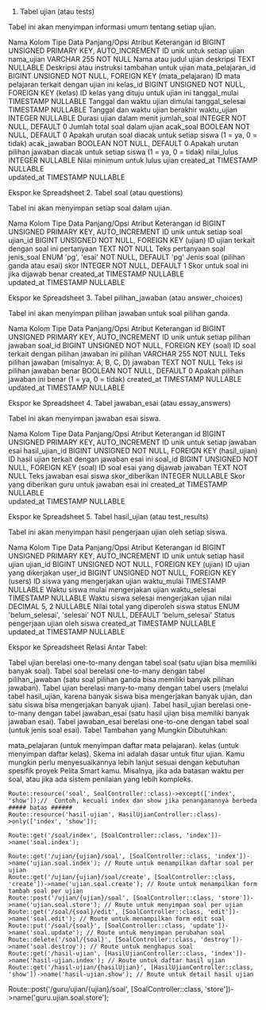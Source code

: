1. Tabel ujian (atau tests)

Tabel ini akan menyimpan informasi umum tentang setiap ujian.

Nama Kolom	Tipe Data	Panjang/Opsi	Atribut	Keterangan
id	BIGINT UNSIGNED		PRIMARY KEY, AUTO_INCREMENT	ID unik untuk setiap ujian
nama_ujian	VARCHAR	255	NOT NULL	Nama atau judul ujian
deskripsi	TEXT		NULLABLE	Deskripsi atau instruksi tambahan untuk ujian
mata_pelajaran_id	BIGINT UNSIGNED		NOT NULL, FOREIGN KEY (mata_pelajaran)	ID mata pelajaran terkait dengan ujian ini
kelas_id	BIGINT UNSIGNED		NOT NULL, FOREIGN KEY (kelas)	ID kelas yang dituju untuk ujian ini
tanggal_mulai	TIMESTAMP		NULLABLE	Tanggal dan waktu ujian dimulai
tanggal_selesai	TIMESTAMP		NULLABLE	Tanggal dan waktu ujian berakhir
waktu_ujian	INTEGER		NULLABLE	Durasi ujian dalam menit
jumlah_soal	INTEGER		NOT NULL, DEFAULT 0	Jumlah total soal dalam ujian
acak_soal	BOOLEAN		NOT NULL, DEFAULT 0	Apakah urutan soal diacak untuk setiap siswa (1 = ya, 0 = tidak)
acak_jawaban	BOOLEAN		NOT NULL, DEFAULT 0	Apakah urutan pilihan jawaban diacak untuk setiap siswa (1 = ya, 0 = tidak)
nilai_lulus	INTEGER		NULLABLE	Nilai minimum untuk lulus ujian
created_at	TIMESTAMP		NULLABLE	
updated_at	TIMESTAMP		NULLABLE	

Ekspor ke Spreadsheet
2. Tabel soal (atau questions)

Tabel ini akan menyimpan setiap soal dalam ujian.

Nama Kolom	Tipe Data	Panjang/Opsi	Atribut	Keterangan
id	BIGINT UNSIGNED		PRIMARY KEY, AUTO_INCREMENT	ID unik untuk setiap soal
ujian_id	BIGINT UNSIGNED		NOT NULL, FOREIGN KEY (ujian)	ID ujian terkait dengan soal ini
pertanyaan	TEXT		NOT NULL	Teks pertanyaan soal
jenis_soal	ENUM	'pg', 'esai'	NOT NULL, DEFAULT 'pg'	Jenis soal (pilihan ganda atau esai)
skor	INTEGER		NOT NULL, DEFAULT 1	Skor untuk soal ini jika dijawab benar
created_at	TIMESTAMP		NULLABLE	
updated_at	TIMESTAMP		NULLABLE	

Ekspor ke Spreadsheet
3. Tabel pilihan_jawaban (atau answer_choices)

Tabel ini akan menyimpan pilihan jawaban untuk soal pilihan ganda.

Nama Kolom	Tipe Data	Panjang/Opsi	Atribut	Keterangan
id	BIGINT UNSIGNED		PRIMARY KEY, AUTO_INCREMENT	ID unik untuk setiap pilihan jawaban
soal_id	BIGINT UNSIGNED		NOT NULL, FOREIGN KEY (soal)	ID soal terkait dengan pilihan jawaban ini
pilihan	VARCHAR	255	NOT NULL	Teks pilihan jawaban (misalnya: A, B, C, D)
jawaban	TEXT		NOT NULL	Teks isi pilihan jawaban
benar	BOOLEAN		NOT NULL, DEFAULT 0	Apakah pilihan jawaban ini benar (1 = ya, 0 = tidak)
created_at	TIMESTAMP		NULLABLE	
updated_at	TIMESTAMP		NULLABLE	

Ekspor ke Spreadsheet
4. Tabel jawaban_esai (atau essay_answers)

Tabel ini akan menyimpan jawaban esai siswa.

Nama Kolom	Tipe Data	Panjang/Opsi	Atribut	Keterangan
id	BIGINT UNSIGNED		PRIMARY KEY, AUTO_INCREMENT	ID unik untuk setiap jawaban esai
hasil_ujian_id	BIGINT UNSIGNED		NOT NULL, FOREIGN KEY (hasil_ujian)	ID hasil ujian terkait dengan jawaban esai ini
soal_id	BIGINT UNSIGNED		NOT NULL, FOREIGN KEY (soal)	ID soal esai yang dijawab
jawaban	TEXT		NOT NULL	Teks jawaban esai siswa
skor_diberikan	INTEGER		NULLABLE	Skor yang diberikan guru untuk jawaban esai ini
created_at	TIMESTAMP		NULLABLE	
updated_at	TIMESTAMP		NULLABLE	

Ekspor ke Spreadsheet
5. Tabel hasil_ujian (atau test_results)

Tabel ini akan menyimpan hasil pengerjaan ujian oleh setiap siswa.

Nama Kolom	Tipe Data	Panjang/Opsi	Atribut	Keterangan
id	BIGINT UNSIGNED		PRIMARY KEY, AUTO_INCREMENT	ID unik untuk setiap hasil ujian
ujian_id	BIGINT UNSIGNED		NOT NULL, FOREIGN KEY (ujian)	ID ujian yang dikerjakan
user_id	BIGINT UNSIGNED		NOT NULL, FOREIGN KEY (users)	ID siswa yang mengerjakan ujian
waktu_mulai	TIMESTAMP		NULLABLE	Waktu siswa mulai mengerjakan ujian
waktu_selesai	TIMESTAMP		NULLABLE	Waktu siswa selesai mengerjakan ujian
nilai	DECIMAL	5, 2	NULLABLE	Nilai total yang diperoleh siswa
status	ENUM	'belum_selesai', 'selesai'	NOT NULL, DEFAULT 'belum_selesai'	Status pengerjaan ujian oleh siswa
created_at	TIMESTAMP		NULLABLE	
updated_at	TIMESTAMP		NULLABLE	

Ekspor ke Spreadsheet
Relasi Antar Tabel:

Tabel ujian berelasi one-to-many dengan tabel soal (satu ujian bisa memiliki banyak soal).
Tabel soal berelasi one-to-many dengan tabel pilihan_jawaban (satu soal pilihan ganda bisa memiliki banyak pilihan jawaban).
Tabel ujian berelasi many-to-many dengan tabel users (melalui tabel hasil_ujian, karena banyak siswa bisa mengerjakan banyak ujian, dan satu siswa bisa mengerjakan banyak ujian).
Tabel hasil_ujian berelasi one-to-many dengan tabel jawaban_esai (satu hasil ujian bisa memiliki banyak jawaban esai).
Tabel jawaban_esai berelasi one-to-one dengan tabel soal (untuk jenis soal esai).
Tabel Tambahan yang Mungkin Dibutuhkan:

mata_pelajaran (untuk menyimpan daftar mata pelajaran).
kelas (untuk menyimpan daftar kelas).
Skema ini adalah dasar untuk fitur ujian. Kamu mungkin perlu menyesuaikannya lebih lanjut sesuai dengan kebutuhan spesifik proyek Pelita Smart kamu. Misalnya, jika ada batasan waktu per soal, atau jika ada sistem penilaian yang lebih kompleks.

    Route::resource('soal', SoalController::class)->except(['index', 'show']);//  Contoh, kecuali index dan show jika penanganannya berbeda
    ##### batas ######
    Route::resource('hasil-ujian', HasilUjianController::class)->only(['index', 'show']);

    Route::get('/soal/index', [SoalController::class, 'index'])->name('soal.index');
    
    Route::get('/ujian/{ujian}/soal', [SoalController::class, 'index'])->name('ujian.soal.index'); // Route untuk menampilkan daftar soal per ujian
    Route::get('/ujian/{ujian}/soal/create', [SoalController::class, 'create'])->name('ujian.soal.create'); // Route untuk menampilkan form tambah soal per ujian
    Route::post('/ujian/{ujian}/soal', [SoalController::class, 'store'])->name('ujian.soal.store'); // Route untuk menyimpan soal per ujian
    Route::get('/soal/{soal}/edit', [SoalController::class, 'edit'])->name('soal.edit'); // Route untuk menampilkan form edit soal
    Route::put('/soal/{soal}', [SoalController::class, 'update'])->name('soal.update'); // Route untuk menyimpan perubahan soal
    Route::delete('/soal/{soal}', [SoalController::class, 'destroy'])->name('soal.destroy'); // Route untuk menghapus soal
    Route::get('/hasil-ujian', [HasilUjianController::class, 'index'])->name('hasil-ujian.index'); // Route untuk daftar hasil ujian
    Route::get('/hasil-ujian/{hasilUjian}', [HasilUjianController::class, 'show'])->name('hasil-ujian.show'); // Route untuk detail hasil ujian
   Route::post('/guru/ujian/{ujian}/soal', [SoalController::class, 'store'])->name('guru.ujian.soal.store');